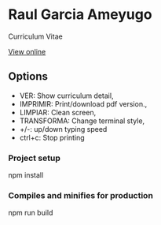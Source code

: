 # Raul Garcia Ameyugo

Curriculum Vitae


[View online](http://raul.garcia.ameyugo.eu/)


## Options
- VER: Show curriculum detail,
- IMPRIMIR: Print/download pdf version.,
- LIMPIAR: Clean screen,
- TRANSFORMA: Change terminal style,
- +/-: up/down typing speed
- ctrl+c: Stop printing



### Project setup
npm install

### Compiles and minifies for production
npm run build
